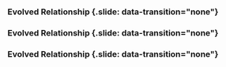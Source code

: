 ### Evolved Relationship {.slide: data-transition="none"}

<object type="image/svg+xml" data="../slides/diagrams/data-science-information-flow_neg001.svg">
</object>

### Evolved Relationship {.slide: data-transition="none"}

<object type="image/svg+xml" data="../slides/diagrams/data-science-information-flow_neg002.svg">
</object>

### Evolved Relationship {.slide: data-transition="none"}

<object type="image/svg+xml" data="../slides/diagrams/data-science-information-flow_neg003.svg">
</object>

